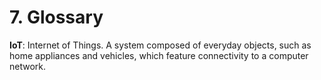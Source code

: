 # 7. Glossary

**IoT**: Internet of Things. A system composed of everyday objects, such as home appliances
and vehicles, which feature connectivity to a computer network.
